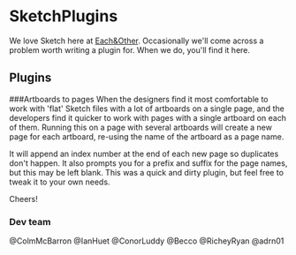 # SketchPlugins

We love Sketch here at [Each&Other](http://www.eachandother.com/). Occasionally we'll come across a problem worth writing a plugin for. When we do, you'll find it here.

## Plugins

###Artboards to pages
When the designers find it most comfortable to work with 'flat' Sketch files with a lot of artboards on a single page, and the developers find it quicker to work with pages with a single artboard on each of them. Running this on a page with several artboards will create a new page for each artboard, re-using the name of the artboard as a page name.


It will append an index number at the end of each new page so duplicates don't happen. It also prompts you for a prefix and suffix for the page names, but this may be left blank. This was a quick and dirty plugin, but feel free to tweak it to your own needs.

Cheers!

### Dev team
@ColmMcBarron
@IanHuet
@ConorLuddy
@Becco
@RicheyRyan
@adrn01

